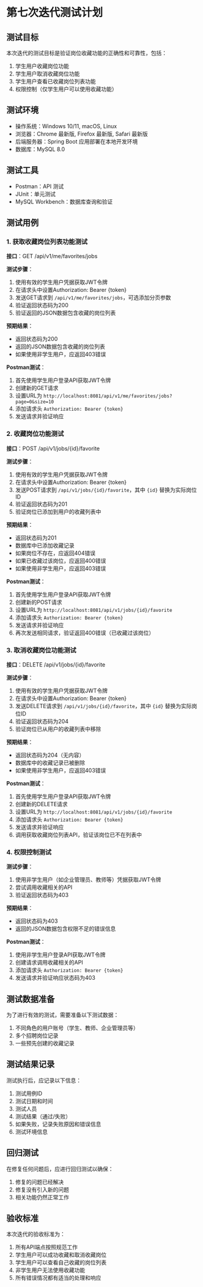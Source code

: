 # 第七次迭代测试计划

## 测试目标

本次迭代的测试目标是验证岗位收藏功能的正确性和可靠性，包括：

1. 学生用户收藏岗位功能
2. 学生用户取消收藏岗位功能
3. 学生用户查看已收藏岗位列表功能
4. 权限控制（仅学生用户可以使用收藏功能）

## 测试环境

- 操作系统：Windows 10/11, macOS, Linux
- 浏览器：Chrome 最新版, Firefox 最新版, Safari 最新版
- 后端服务器：Spring Boot 应用部署在本地开发环境
- 数据库：MySQL 8.0

## 测试工具

- Postman：API 测试
- JUnit：单元测试
- MySQL Workbench：数据库查询和验证

## 测试用例

### 1. 获取收藏岗位列表功能测试

**接口**：GET /api/v1/me/favorites/jobs

**测试步骤**：
1. 使用有效的学生用户凭据获取JWT令牌
2. 在请求头中设置Authorization: Bearer {token}
3. 发送GET请求到 `/api/v1/me/favorites/jobs`，可选添加分页参数
4. 验证返回状态码为200
5. 验证返回的JSON数据包含收藏的岗位列表

**预期结果**：
- 返回状态码为200
- 返回的JSON数据包含收藏的岗位列表
- 如果使用非学生用户，应返回403错误

**Postman测试**：
1. 首先使用学生用户登录API获取JWT令牌
2. 创建新的GET请求
3. 设置URL为 `http://localhost:8081/api/v1/me/favorites/jobs?page=0&size=10`
4. 添加请求头 `Authorization: Bearer {token}`
5. 发送请求并验证响应

### 2. 收藏岗位功能测试

**接口**：POST /api/v1/jobs/{id}/favorite

**测试步骤**：
1. 使用有效的学生用户凭据获取JWT令牌
2. 在请求头中设置Authorization: Bearer {token}
3. 发送POST请求到 `/api/v1/jobs/{id}/favorite`，其中 `{id}` 替换为实际岗位ID
4. 验证返回状态码为201
5. 验证岗位已添加到用户的收藏列表中

**预期结果**：
- 返回状态码为201
- 数据库中已添加收藏记录
- 如果岗位不存在，应返回404错误
- 如果已收藏过该岗位，应返回400错误
- 如果使用非学生用户，应返回403错误

**Postman测试**：
1. 首先使用学生用户登录API获取JWT令牌
2. 创建新的POST请求
3. 设置URL为 `http://localhost:8081/api/v1/jobs/{id}/favorite`
4. 添加请求头 `Authorization: Bearer {token}`
5. 发送请求并验证响应
6. 再次发送相同请求，验证返回400错误（已收藏过该岗位）

### 3. 取消收藏岗位功能测试

**接口**：DELETE /api/v1/jobs/{id}/favorite

**测试步骤**：
1. 使用有效的学生用户凭据获取JWT令牌
2. 在请求头中设置Authorization: Bearer {token}
3. 发送DELETE请求到 `/api/v1/jobs/{id}/favorite`，其中 `{id}` 替换为实际岗位ID
4. 验证返回状态码为204
5. 验证岗位已从用户的收藏列表中移除

**预期结果**：
- 返回状态码为204（无内容）
- 数据库中的收藏记录已被删除
- 如果使用非学生用户，应返回403错误

**Postman测试**：
1. 首先使用学生用户登录API获取JWT令牌
2. 创建新的DELETE请求
3. 设置URL为 `http://localhost:8081/api/v1/jobs/{id}/favorite`
4. 添加请求头 `Authorization: Bearer {token}`
5. 发送请求并验证响应
6. 调用获取收藏岗位列表API，验证该岗位已不在列表中

### 4. 权限控制测试

**测试步骤**：
1. 使用非学生用户（如企业管理员、教师等）凭据获取JWT令牌
2. 尝试调用收藏相关的API
3. 验证返回状态码为403

**预期结果**：
- 返回状态码为403
- 返回的JSON数据包含权限不足的错误信息

**Postman测试**：
1. 使用非学生用户登录API获取JWT令牌
2. 创建请求调用收藏相关的API
3. 添加请求头 `Authorization: Bearer {token}`
4. 发送请求并验证响应状态码为403

## 测试数据准备

为了进行有效的测试，需要准备以下测试数据：

1. 不同角色的用户账号（学生、教师、企业管理员等）
2. 多个招聘岗位记录
3. 一些预先创建的收藏记录

## 测试结果记录

测试执行后，应记录以下信息：

1. 测试用例ID
2. 测试日期和时间
3. 测试人员
4. 测试结果（通过/失败）
5. 如果失败，记录失败原因和错误信息
6. 测试环境信息

## 回归测试

在修复任何问题后，应进行回归测试以确保：

1. 修复的问题已经解决
2. 修复没有引入新的问题
3. 相关功能仍然正常工作

## 验收标准

本次迭代的验收标准为：

1. 所有API端点按照规范工作
2. 学生用户可以成功收藏和取消收藏岗位
3. 学生用户可以查看自己收藏的岗位列表
4. 非学生用户无法使用收藏功能
5. 所有错误情况都有适当的处理和响应 